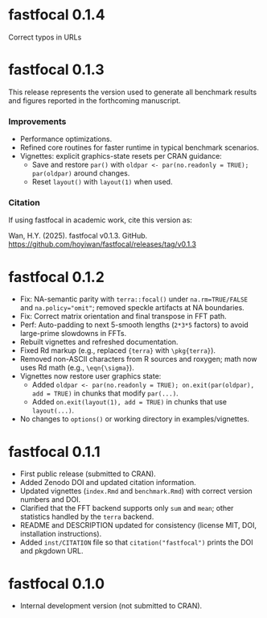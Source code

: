 # fastfocal 0.1.4

Correct typos in URLs

# fastfocal 0.1.3

This release represents the version used to generate all benchmark results and figures reported in the forthcoming manuscript.

### Improvements
- Performance optimizations.
- Refined core routines for faster runtime in typical benchmark scenarios.
- Vignettes: explicit graphics-state resets per CRAN guidance:
  - Save and restore `par()` with `oldpar <- par(no.readonly = TRUE); par(oldpar)` around changes.
  - Reset `layout()` with `layout(1)` when used.

### Citation
If using fastfocal in academic work, cite this version as:

Wan, H.Y. (2025). fastfocal v0.1.3. GitHub. https://github.com/hoyiwan/fastfocal/releases/tag/v0.1.3

# fastfocal 0.1.2

* Fix: NA-semantic parity with `terra::focal()` under `na.rm=TRUE/FALSE` and
  `na.policy="omit"`; removed speckle artifacts at NA boundaries.
* Fix: Correct matrix orientation and final transpose in FFT path.
* Perf: Auto-padding to next 5-smooth lengths (`2*3*5` factors) to avoid large-prime
  slowdowns in FFTs.
* Rebuilt vignettes and refreshed documentation.
* Fixed Rd markup (e.g., replaced `{terra}` with `\pkg{terra}`).
* Removed non-ASCII characters from R sources and roxygen; math now uses Rd math (e.g., `\eqn{\sigma}`).
* Vignettes now restore user graphics state:
  - Added `oldpar <- par(no.readonly = TRUE); on.exit(par(oldpar), add = TRUE)` in chunks that modify `par(...)`.
  - Added `on.exit(layout(1), add = TRUE)` in chunks that use `layout(...)`.
* No changes to `options()` or working directory in examples/vignettes.

# fastfocal 0.1.1

* First public release (submitted to CRAN).
* Added Zenodo DOI and updated citation information.
* Updated vignettes (`index.Rmd` and `benchmark.Rmd`) with correct version numbers and DOI.
* Clarified that the FFT backend supports only `sum` and `mean`; other statistics handled by the `terra` backend.
* README and DESCRIPTION updated for consistency (license MIT, DOI, installation instructions).
* Added `inst/CITATION` file so that `citation("fastfocal")` prints the DOI and pkgdown URL.

# fastfocal 0.1.0

* Internal development version (not submitted to CRAN).
